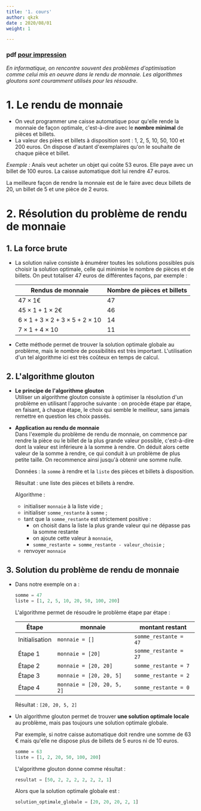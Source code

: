 ```yaml
---
title: '1. cours'
author: qkzk
date : 2020/08/01
weight: 1

---
```


### pdf [pour impression](/uploads/docsnsi/algo/glouton/1_cours.pdf)

_En informatique, on rencontre souvent des problèmes d'optimisation comme
celui mis en oeuvre dans le rendu de monnaie. Les algorithmes gloutons sont
couramment utilisés pour les résoudre._

# 1. Le rendu de monnaie

* On veut programmer une caisse automatique pour qu'elle rende la monnaie
    de façon optimale, c'est-à-dire avec le **nombre minimal** de pièces et
    billets.
* La valeur des pièes et billets à disposition sont : 1, 2, 5, 10, 50, 100 et
    200 euros. On dispose d'autant d'exemplaires qu'on le souhaite de chaque
    pièce et billet.

_Exemple :_ Anaïs veut acheter un objet qui coûte 53 euros. Elle paye avec un
billet de 100 euros. La caisse automatique doit lui rendre 47 euros.

La meilleure façon de rendre la monnaie est de le faire avec deux billets de 20,
un billet de 5 et une pièce de 2 euros.

# 2. Résolution du problème de rendu de monnaie

## 1. La force brute

* La solution naïve consiste à énumérer toutes les solutions possibles puis
    choisir la solution optimale, celle qui minimise le nombre de pièces et
    de billets. On peut totaliser 47 euros de différentes façons, par exemple :

    | Rendus de monnaie                                 | Nombre de pièces et billets |
    |---------------------------------------------------|-----------------------------|
    | $47 \times 1$€                                    | 47                          |
    | $45 \times 1 + 1 \times 2$€                       | 46                          |
    | $6\times 1 + 3\times 2 + 3 \times 5 + 2\times 10$ | 14                          |
    | $7 \times 1 + 4 \times 10$                        | 11                          |


* Cette méthode permet de trouver la solution optimale globale au problème,
    mais le nombre de possibilités est très important. L'utilisation d'un tel
    algorithme ici est très coûteux en temps de calcul.

## 2. L'algorithme glouton

* **Le principe de l'algorithme glouton**\
    Utiliser un algorithme glouton consiste à optimiser la résolution d'un
    problème en utilisant l'approche suivante : on procède étape par étape,
    en faisant, à chaque étape, le choix qui semble le meilleur, sans jamais
    remettre en question les choix passés.

* **Application au rendu de monnaie**\
    Dans l'exemple du problème de rendu de monnaie, on commence par rendre la
    pièce ou le billet de la plus grande valeur possible, c'est-à-dire dont
    la valeur est inférieure à la somme à rendre. On déduit alors cette valeur
    de la somme à rendre, ce qui conduit à un problème de plus petite taille.
    On recommence ainsi jusqu'à obtenir une somme nulle.

    Données : la `somme` à rendre et la `liste` des pièces et billets à
    disposition.

    Résultat : une liste des pièces et billets à rendre.

    Algorithme :

    * initialiser `monnaie` à la liste vide ;
    * initialiser `somme_restante` à `somme` ;
    * tant que la `somme_restante` est strictement positive :
        * on choisit dans la liste la plus grande valeur qui ne dépasse pas
            la somme restante
        * on ajoute cette valeur à `monnaie`,
        * `somme_restante = somme_restante - valeur_choisie` ;
    * renvoyer `monnaie`

## 3. Solution du problème de rendu de monnaie

* Dans notre exemple on a :

    ```python
    somme = 47
    liste = [1, 2, 5, 10, 20, 50, 100, 200]
    ```

    L'algorithme permet de résoudre le problème étape par étape :

    | Étape          | monnaie                    | montant restant       |
    |----------------|----------------------------|-----------------------|
    | Initialisation | `monnaie = []`             | `somme_restante = 47` |
    | Étape 1        | `monnaie = [20]`           | `somme_restante = 27` |
    | Étape 2        | `monnaie = [20, 20]`       | `somme_restante = 7`  |
    | Étape 3        | `monnaie = [20, 20, 5]`    | `somme_restante = 2`  |
    | Étape 4        | `monnaie = [20, 20, 5, 2]` | `somme_restante = 0`  |

    Résultat : `[20, 20, 5, 2]`

* Un algorithme glouton permet de trouver **une solution optimale locale** au
    problème, mais pas toujours une solution optimale globale.

    Par exemple, si notre caisse automatique doit rendre une somme de 63 €
    mais qu'elle ne dispose plus de billets de 5 euros ni de 10 euros.

    ```python
    somme = 63
    liste = [1, 2, 20, 50, 100, 200]
    ```

    L'algorithme glouton donne comme résultat :

    ```python
    resultat = [50, 2, 2, 2, 2, 2, 2, 1]
    ```

    Alors que la solution optimale globale est :

    ```python
    solution_optimale_globale = [20, 20, 20, 2, 1]
    ```


